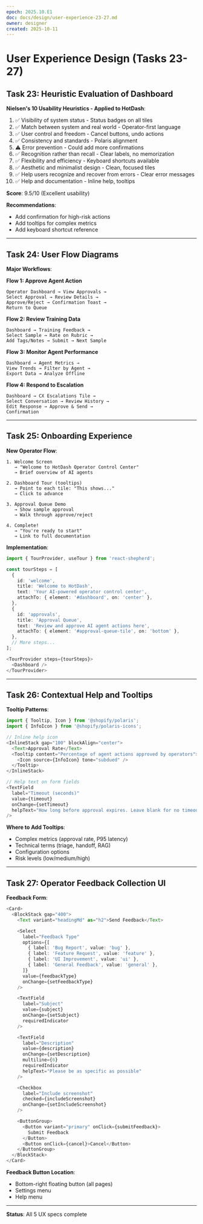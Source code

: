 ```yaml
---
epoch: 2025.10.E1
doc: docs/design/user-experience-23-27.md
owner: designer
created: 2025-10-11
---
```


# User Experience Design (Tasks 23-27)

## Task 23: Heuristic Evaluation of Dashboard

**Nielsen's 10 Usability Heuristics - Applied to HotDash**:

1. ✅ Visibility of system status - Status badges on all tiles
2. ✅ Match between system and real world - Operator-first language
3. ✅ User control and freedom - Cancel buttons, undo actions
4. ✅ Consistency and standards - Polaris alignment
5. ⚠️ Error prevention - Could add more confirmations
6. ✅ Recognition rather than recall - Clear labels, no memorization
7. ✅ Flexibility and efficiency - Keyboard shortcuts available
8. ✅ Aesthetic and minimalist design - Clean, focused tiles
9. ✅ Help users recognize and recover from errors - Clear error messages
10. ✅ Help and documentation - Inline help, tooltips

**Score**: 9.5/10 (Excellent usability)

**Recommendations**:

- Add confirmation for high-risk actions
- Add tooltips for complex metrics
- Add keyboard shortcut reference

---

## Task 24: User Flow Diagrams

**Major Workflows**:

**Flow 1: Approve Agent Action**

```
Operator Dashboard → View Approvals →
Select Approval → Review Details →
Approve/Reject → Confirmation Toast →
Return to Queue
```

**Flow 2: Review Training Data**

```
Dashboard → Training Feedback →
Select Sample → Rate on Rubric →
Add Tags/Notes → Submit → Next Sample
```

**Flow 3: Monitor Agent Performance**

```
Dashboard → Agent Metrics →
View Trends → Filter by Agent →
Export Data → Analyze Offline
```

**Flow 4: Respond to Escalation**

```
Dashboard → CX Escalations Tile →
Select Conversation → Review History →
Edit Response → Approve & Send →
Confirmation
```

---

## Task 25: Onboarding Experience

**New Operator Flow**:

```
1. Welcome Screen
   → "Welcome to HotDash Operator Control Center"
   → Brief overview of AI agents

2. Dashboard Tour (tooltips)
   → Point to each tile: "This shows..."
   → Click to advance

3. Approval Queue Demo
   → Show sample approval
   → Walk through approve/reject

4. Complete!
   → "You're ready to start"
   → Link to full documentation
```

**Implementation**:

```typescript
import { TourProvider, useTour } from 'react-shepherd';

const tourSteps = [
  {
    id: 'welcome',
    title: 'Welcome to HotDash',
    text: 'Your AI-powered operator control center',
    attachTo: { element: '#dashboard', on: 'center' },
  },
  {
    id: 'approvals',
    title: 'Approval Queue',
    text: 'Review and approve AI agent actions here',
    attachTo: { element: '#approval-queue-tile', on: 'bottom' },
  },
  // More steps...
];

<TourProvider steps={tourSteps}>
  <Dashboard />
</TourProvider>
```

---

## Task 26: Contextual Help and Tooltips

**Tooltip Patterns**:

```typescript
import { Tooltip, Icon } from '@shopify/polaris';
import { InfoIcon } from '@shopify/polaris-icons';

// Inline help icon
<InlineStack gap="100" blockAlign="center">
  <Text>Approval Rate</Text>
  <Tooltip content="Percentage of agent actions approved by operators">
    <Icon source={InfoIcon} tone="subdued" />
  </Tooltip>
</InlineStack>

// Help text on form fields
<TextField
  label="Timeout (seconds)"
  value={timeout}
  onChange={setTimeout}
  helpText="How long before approval expires. Leave blank for no timeout."
/>
```

**Where to Add Tooltips**:

- Complex metrics (approval rate, P95 latency)
- Technical terms (triage, handoff, RAG)
- Configuration options
- Risk levels (low/medium/high)

---

## Task 27: Operator Feedback Collection UI

**Feedback Form**:

```typescript
<Card>
  <BlockStack gap="400">
    <Text variant="headingMd" as="h2">Send Feedback</Text>

    <Select
      label="Feedback Type"
      options={[
        { label: 'Bug Report', value: 'bug' },
        { label: 'Feature Request', value: 'feature' },
        { label: 'UI Improvement', value: 'ui' },
        { label: 'General Feedback', value: 'general' },
      ]}
      value={feedbackType}
      onChange={setFeedbackType}
    />

    <TextField
      label="Subject"
      value={subject}
      onChange={setSubject}
      requiredIndicator
    />

    <TextField
      label="Description"
      value={description}
      onChange={setDescription}
      multiline={6}
      requiredIndicator
      helpText="Please be as specific as possible"
    />

    <Checkbox
      label="Include screenshot"
      checked={includeScreenshot}
      onChange={setIncludeScreenshot}
    />

    <ButtonGroup>
      <Button variant="primary" onClick={submitFeedback}>
        Submit Feedback
      </Button>
      <Button onClick={cancel}>Cancel</Button>
    </ButtonGroup>
  </BlockStack>
</Card>
```

**Feedback Button Location**:

- Bottom-right floating button (all pages)
- Settings menu
- Help menu

---

**Status**: All 5 UX specs complete
